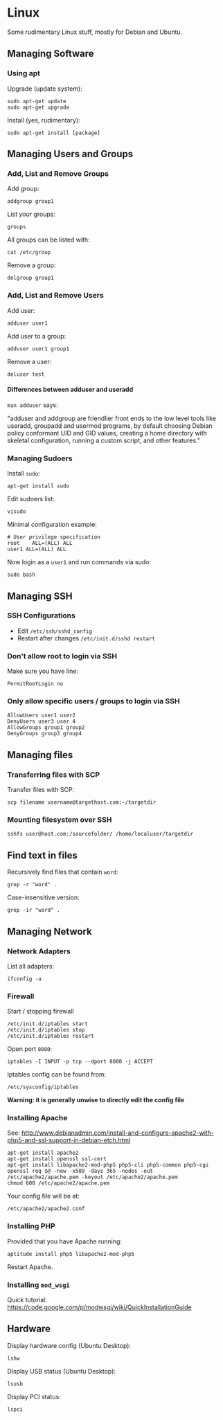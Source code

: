 # Linux

Some rudimentary Linux stuff, mostly for Debian and Ubuntu.

## Managing Software

### Using apt

Upgrade (update system):

	sudo apt-get update
	sudo apt-get upgrade

Install (yes, rudimentary):

	sudo apt-get install [package]
	
## Managing Users and Groups

### Add, List and Remove Groups

Add group:

	addgroup group1
	
List *your* groups:

	groups
	
All groups can be listed with:

	cat /etc/group

Remove a group:

	delgroup group1

### Add, List and Remove Users

Add user:

	adduser user1
	
Add user to a group:

	adduser user1 group1
	
Remove a user:

	deluser test

#### Differences between adduser and useradd

`man adduser` says:

"adduser and addgroup are friendlier front ends
to the low level tools like useradd, groupadd and
usermod programs, by default choosing Debian policy
conformant UID and GID values, creating a home
directory with skeletal configuration, running a
custom script, and other features."

### Managing Sudoers

Install `sudo`:

	apt-get install sudo
	
Edit sudoers list:

	visudo
	
Minimal configuration example:
	
	# User privilege specification
	root    ALL=(ALL) ALL
	user1 ALL=(ALL) ALL

Now login as a `user1` and run commands via sudo:

	sudo bash

## Managing SSH

### SSH Configurations

- Edit `/etc/ssh/sshd_config`
- Restart after changes `/etc/init.d/sshd restart`

### Don't allow root to login via SSH

Make sure you have line:

	PermitRootLogin no
	
### Only allow specific users / groups to login via SSH

	AllowUsers user1 user2
	DenyUsers user3 user 4
	AllowGroups group1 group2
	DenyGroups group3 group4

## Managing files

### Transferring files with SCP

Transfer files with SCP:

	scp filename username@targethost.com:~/targetdir

### Mounting filesystem over SSH

	sshfs user@host.com:/sourcefolder/ /home/localuser/targetdir

## Find text in files

Recursively find files that contain `word`:

	grep -r "word" .

Case-insensitive version:

	grep -ir "word" .

## Managing Network

### Network Adapters

List all adapters:

    ifconfig -a

### Firewall

Start / stopping firewall

    /etc/init.d/iptables start
    /etc/init.d/iptables stop
    /etc/init.d/iptables restart

Open port `8080`:

    iptables -I INPUT -p tcp --dport 8080 -j ACCEPT
    
Iptables config can be found from:

    /etc/sysconfig/iptables
    
**Warning: it is generally unwise to directly edit the config file**

### Installing Apache

See: <http://www.debianadmin.com/install-and-configure-apache2-with-php5-and-ssl-support-in-debian-etch.html>

	apt-get install apache2
	apt-get install openssl ssl-cert
	apt-get install libapache2-mod-php5 php5-cli php5-common php5-cgi
	openssl req $@ -new -x509 -days 365 -nodes -out /etc/apache2/apache.pem -keyout /etc/apache2/apache.pem
	chmod 600 /etc/apache2/apache.pem


Your config file will be at:

	/etc/apache2/apache2.conf

### Installing PHP

Provided that you have Apache running:

	aptitude install php5 libapache2-mod-php5
	
Restart Apache.

### Installing `mod_wsgi`

Quick tutorial: <https://code.google.com/p/modwsgi/wiki/QuickInstallationGuide>

## Hardware

Display hardware config (Ubuntu Desktop):

	lshw

Display USB status (Ubuntu Desktop):

	lsusb

Display PCI status:

	lspci
